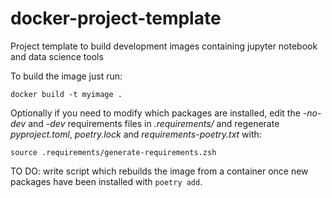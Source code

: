 # docker-project-template

Project template to build development images  containing jupyter notebook and data science tools

To build the image just run:
```
docker build -t myimage .
```

Optionally if you need to modify which packages are installed, edit the *-no-dev* and *-dev* requirements files in *.requirements/* and regenerate *pyproject.toml*, *poetry.lock* and *requirements-poetry.txt* with:
```
source .requirements/generate-requirements.zsh
```

TO DO: write script which rebuilds the image from a container once new packages have been installed with `poetry add`.
